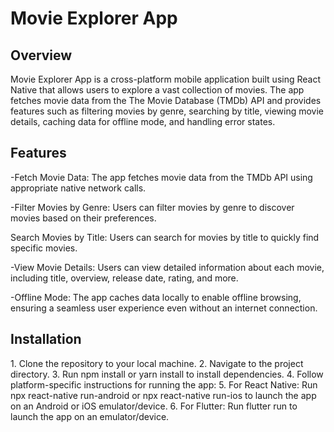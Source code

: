 <h1>Movie Explorer App</h1>
<h2>Overview</h2>
Movie Explorer App is a cross-platform mobile application built using React Native that allows users to explore a vast collection of movies. The app fetches movie data from the The Movie Database (TMDb) API and provides features such as filtering movies by genre, searching by title, viewing movie details, caching data for offline mode, and handling error states.

<h2>Features</h2>

-Fetch Movie Data: The app fetches movie data from the TMDb API using appropriate native network calls.

-Filter Movies by Genre: Users can filter movies by genre to discover movies based on their preferences.

Search Movies by Title: Users can search for movies by title to quickly find specific movies.

-View Movie Details: Users can view detailed information about each movie, including title, overview, release date, rating, and more.

-Offline Mode: The app caches data locally to enable offline browsing, ensuring a seamless user experience even without an internet connection.

<h2>Installation</h2>
1. Clone the repository to your local machine.
2. Navigate to the project directory.
3. Run npm install or yarn install to install dependencies.
4. Follow platform-specific instructions for running the app:
5. For React Native: Run npx react-native run-android or npx react-native run-ios to launch the app on an Android or iOS emulator/device.
6. For Flutter: Run flutter run to launch the app on an emulator/device.
